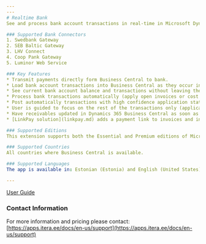 ```yaml
---
---
# Realtime Bank
See and process bank account transactions in real-time in Microsoft Dynamics 365 Business Central.

### Supported Bank Connectors
1. Swedbank Gateway
2. SEB Baltic Gateway
3. LHV Connect
4. Coop Pank Gateway
5. Luminor Web Service

### Key Features
* Transmit payments directly form Business Central to bank.
* Load bank account transactions into Business Central as they occur in bank.
* See current bank account balance and transactions without leaving the Dynamics 365 Business Central.
* Process bank transactions automatically (apply open invoices or cost accounts for charges).
* Post automatically transactions with high confidence application status.
* User is guided to focus on the rest of the transactions only (application not found or application with low confidence).
* Have receivables updated in Dynamics 365 Business Central as soon as transactions occur in the bank.
* [LinkPay solution](linkpay.md) adds a payment link to invoices and invoice emails.

### Supported Editions
This extension supports both the Essential and Premium editions of Microsoft Dynamics 365 Business Central.

### Supported Countries
All countries where Business Central is available.

### Supported Languages
The app is available in: Estonian (Estonia) and English (United States)

---
```


[User Guide](../et-EE/help.md)

### Contact Information
For more information and pricing please contact:  
[https://apps.itera.ee/docs/en-us/support](https://apps.itera.ee/docs/en-us/support)
